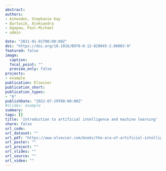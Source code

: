 ```yaml
---
abstract: 
authors:
- Ashenden, Stephanie Kay 
- Bartosik, Aleksandra 
- Agapow, Paul-Michael 
- admin

date: "2021-01-01T00:00:00Z"
doi: "https://doi.org/10.1016/B978-0-12-820045-2.00003-9"
featured: false
image:
  caption: 
  focal_point: ""
  preview_only: false
projects:
- example
publication: Elsevier
publication_short:
publication_types:
- "6"
publishDate: "2022-07-29T00:00:00Z"
#slides: example
summary:
tags: []
title: 'Introduction to artificial intelligence and machine learning'
share: false
url_code: 
url_dataset: ""
url_pdf: "https://www.elsevier.com/books/the-era-of-artificial-intelligence-machine-learning-and-data-science-in-the-pharmaceutical-industry/ashenden/978-0-12-820045-2"
url_poster: ""
url_project: ""
url_slides: ""
url_source: ""
url_video: ""
---
```


